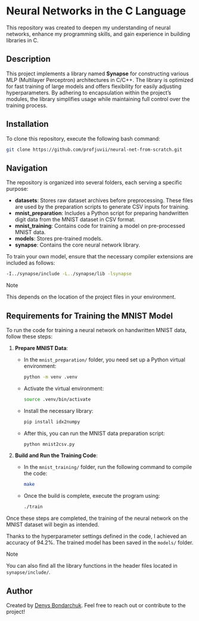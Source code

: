 # Neural Networks in the C Language

This repository was created to deepen my understanding of neural networks, enhance my programming skills, and gain experience in building libraries in C.

## Description

This project implements a library named **Synapse** for constructing various MLP (Multilayer Perceptron) architectures in C/C++. The library is optimized for fast training of large models and offers flexibility for easily adjusting hyperparameters. By adhering to encapsulation within the project’s modules, the library simplifies usage while maintaining full control over the training process.

## Installation

To clone this repository, execute the following bash command:

```bash
git clone https://github.com/profjuvii/neural-net-from-scratch.git
```

## Navigation

The repository is organized into several folders, each serving a specific purpose:

- **datasets**: Stores raw dataset archives before preprocessing. These files are used by the preparation scripts to generate CSV inputs for training.
- **mnist_preparation**: Includes a Python script for preparing handwritten digit data from the MNIST dataset in CSV format.
- **mnist_training**: Contains code for training a model on pre-processed MNIST data.
- **models**: Stores pre-trained models.
- **synapse**: Contains the core neural network library.

To train your own model, ensure that the necessary compiler extensions are included as follows:

```bash
-I../synapse/include -L../synapse/lib -lsynapse
```

> [!NOTE]
>
> This depends on the location of the project files in your environment.

## Requirements for Training the MNIST Model

To run the code for training a neural network on handwritten MNIST data, follow these steps:

1. **Prepare MNIST Data**:
   - In the `mnist_preparation/` folder, you need set up a Python virtual environment:
     ```bash
     python -m venv .venv
     ```
   - Activate the virtual environment:
     ```bash
     source .venv/bin/activate
     ```
   - Install the necessary library:
     ```bash
     pip install idx2numpy
     ```
   - After this, you can run the MNIST data preparation script:
     ```bash
     python mnist2csv.py
     ```

2. **Build and Run the Training Code**:
   - In the `mnist_training/` folder, run the following command to compile the code:
     ```bash
     make
     ```
   - Once the build is complete, execute the program using:
     ```bash
     ./train
     ```

Once these steps are completed, the training of the neural network on the MNIST dataset will begin as intended.

Thanks to the hyperparameter settings defined in the code, I achieved an accuracy of 94.2%. The trained model has been saved in the `models/` folder.

> [!NOTE]
>
> You can also find all the library functions in the header files located in `synapse/include/`.

## Author

Created by [Denys Bondarchuk](https://github.com/thejvdev). Feel free to reach out or contribute to the project!
